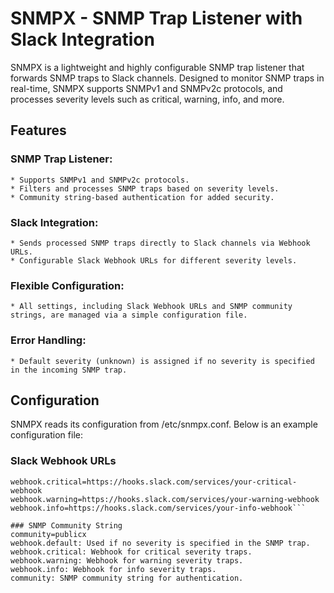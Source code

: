 # SNMPX - SNMP Trap Listener with Slack Integration
SNMPX is a lightweight and highly configurable SNMP trap listener that forwards SNMP traps to Slack channels. Designed to monitor SNMP traps in real-time,
 SNMPX supports SNMPv1 and SNMPv2c protocols, and processes severity levels such as critical, warning, info, and more.

## Features
### SNMP Trap Listener:
    * Supports SNMPv1 and SNMPv2c protocols.
    * Filters and processes SNMP traps based on severity levels.
    * Community string-based authentication for added security.

### Slack Integration:

    * Sends processed SNMP traps directly to Slack channels via Webhook URLs.
    * Configurable Slack Webhook URLs for different severity levels.

### Flexible Configuration:
    * All settings, including Slack Webhook URLs and SNMP community strings, are managed via a simple configuration file.

### Error Handling:
    * Default severity (unknown) is assigned if no severity is specified in the incoming SNMP trap.

## Configuration
SNMPX reads its configuration from /etc/snmpx.conf. Below is an example configuration file:

### Slack Webhook URLs
```webhook.default=https://hooks.slack.com/services/your-default-webhook
webhook.critical=https://hooks.slack.com/services/your-critical-webhook
webhook.warning=https://hooks.slack.com/services/your-warning-webhook
webhook.info=https://hooks.slack.com/services/your-info-webhook```

### SNMP Community String
community=publicx
webhook.default: Used if no severity is specified in the SNMP trap.
webhook.critical: Webhook for critical severity traps.
webhook.warning: Webhook for warning severity traps.
webhook.info: Webhook for info severity traps.
community: SNMP community string for authentication.
